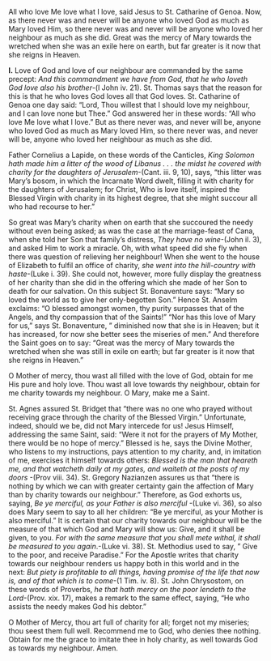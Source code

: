 
All who love Me love what I love, said Jesus to St. Catharine of Genoa. Now, as there never was and never will be anyone who loved God as much as Mary loved Him, so there never was and never will be anyone who loved her neighbour as much as she did. Great was the mercy of Mary towards the wretched when she was an exile here on earth, but far greater is it now that she reigns in Heaven.

**I\.** Love of God and love of our neighbour are commanded by the same precept: _And this commandment we have from God, that he who loveth God love also his brother_-(l John iv. 21). St. Thomas says that the reason for this is that he who loves God loves all that God loves. St. Catharine of Genoa one day said: “Lord, Thou willest that I should love my neighbour, and I can love none but Thee.” God answered her in these words: “All who love Me love what I love.” But as there never was, and never will be, anyone who loved God as much as Mary loved Him, so there never was, and never will be, anyone who loved her neighbour as much as she did.

Father Cornelius a Lapide, on these words of the Canticles, _King Solomon hath made him a litter of the wood of Libanus . . . the midst he covered with charity for the daughters of Jerusalem_-(Cant. iii. 9, 10), says, “this litter was Mary’s bosom, in which the Incarnate Word dwelt, filling it with charity for the daughters of Jerusalem; for Christ, Who is love itself, inspired the Blessed Virgin with charity in its highest degree, that she might succour all who had recourse to her.”

So great was Mary’s charity when on earth that she succoured the needy without even being asked; as was the case at the marriage-feast of Cana, when she told her Son that family’s distress, _They have no wine_-(John il. 3), and asked Him to work a miracle. Oh, with what speed did she fly when there was question of relieving her neighbour! When she went to the house of Elizabeth to fulfil an office of charity, _she went into the hill-country with haste_-(Luke i. 39). She could not, however, more fully display the greatness of her charity than she did in the offering which she made of her Son to death for our salvation. On this subject St. Bonaventure says: “Mary so loved the world as to give her only-begotten Son.” Hence St. Anselm exclaims: “O blessed amongst women, thy purity surpasses that of the Angels, and thy compassion that of the Saints!” “Nor has this love of Mary for us,” says St. Bonaventure, ” diminished now that she is in Heaven; but it has increased, for now she better sees the miseries of men.” And therefore the Saint goes on to say: “Great was the mercy of Mary towards the wretched when she was still in exile on earth; but far greater is it now that she reigns in Heaven.”

O Mother of mercy, thou wast all filled with the love of God, obtain for me His pure and holy love. Thou wast all love towards thy neighbour, obtain for me charity towards my neighbour. O Mary, make me a Saint.

St. Agnes assured St. Bridget that “there was no one who prayed without receiving grace through the charity of the Blessed Virgin.” Unfortunate, indeed, should we be, did not Mary intercede for us! Jesus Himself, addressing the same Saint, said: “Were it not for the prayers of My Mother, there would be no hope of mercy.” Blessed is he, says the Divine Mother, who listens to my instructions, pays attention to my charity, and, in imitation of me, exercises it himself towards others: _Blessed is the man that heareth me, and that watcheth daily at my gates, and waiteth at the posts of my doors_ -(Prov viii. 34). St. Gregory Nazianzen assures us that “there is nothing by which we can with greater certainty gain the affection of Mary than by charity towards our neighbour.” Therefore, as God exhorts us, saying, _Be ye merciful, as your Father is also merciful_ -(Luke vi. 36), so also does Mary seem to say to all her children: “Be ye merciful, as your Mother is also merciful.” It is certain that our charity towards our neighbour will be the measure of that which God and Mary will show us: Give, and it shall be given, to you. _For with the same measure that you shall mete withal, it shall be measured to you again_.-(Luke vi. 38). St. Methodius used to say, ” Give to the poor, and receive Paradise.” For the Apostle writes that charity towards our neighbour renders us happy both in this world and in the next: _But piety is profitable to all things, having promise of the life that now is, and of that which is to come_-(1 Tim. iv. 8). St. John Chrysostom, on these words of Proverbs, _he that hath mercy on the poor lendeth to the Lord_-(Prov. xix. 17), makes a remark to the same effect, saying, “He who assists the needy makes God his debtor.”

O Mother of Mercy, thou art full of charity for all; forget not my miseries; thou seest them full well. Recommend me to God, who denies thee nothing. Obtain for me the grace to imitate thee in holy charity, as well towards God as towards my neighbour. Amen.

